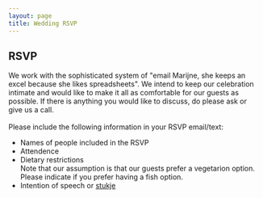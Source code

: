 ```yaml
---
layout: page
title: Wedding RSVP
---
```


<div class='class_01'>
 
 <h2>RSVP</h2>

 <p>
 We work with the sophisticated system of "email Marijne, she keeps an excel because she likes spreadsheets". We intend to keep our celebration intimate and would like to make it all as comfortable for our guests as possible. If there is anything you would like to discuss, do please ask or give us a call. 
 <br>
 <br>
  Please include the following information in your RSVP email/text:  
 </p>

 <ul>
   <li>Names of people included in the RSVP</li>
   <li>Attendence</li>
   <li>Dietary restrictions <br/>
     Note that our assumption is that our guests prefer a vegetarion option.  <br/>
     Please indicate if you prefer having a fish option.</li>
   <li>Intention of speech or <a href="https://schijns-fischer-wedding.github.io/pages/faq.html">stukje</a> </li>
 </ul> 
 




